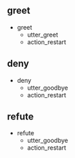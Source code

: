 ## greet
* greet
  - utter_greet
  - action_restart

## deny  
* deny 
  - utter_goodbye
  - action_restart
  
## refute  
* refute
  - utter_goodbye
  - action_restart
  